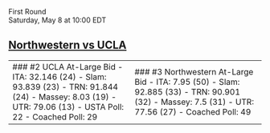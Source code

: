 First Round  
Saturday, May 8 at 10:00 EDT
## [Northwestern vs UCLA](https://www.ncaa.com/game/5833384) 

<table><tr><td>  
### #2 UCLA  
At-Large Bid  
- ITA: 32.146 (24)  
- Slam: 93.839 (23)  
- TRN: 91.844 (24)  
- Massey: 8.03 (19)  
- UTR: 79.06 (13)  
- USTA Poll: 22  
- Coached Poll: 29  
</td><td>  
### #3 Northwestern  
At-Large Bid  
- ITA: 7.95 (50)  
- Slam: 92.885 (33)  
- TRN: 90.901 (32)  
- Massey: 7.5 (31)  
- UTR: 77.56 (27)  
- Coached Poll: 49  
</td></tr></table>  
